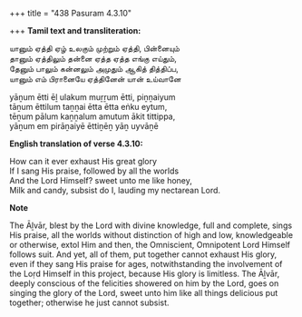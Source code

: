 +++
title = "438 Pasuram 4.3.10"

+++
**Tamil text and transliteration:**

யானும் ஏத்தி ஏழ் உலகும் முற்றும் ஏத்தி, பின்னையும்  
தானும் ஏத்திலும் தன்னை ஏத்த ஏத்த எங்கு எய்தும்,  
தேனும் பாலும் கன்னலும் அமுதும் ஆகித் தித்திப்ப,  
யானும் எம் பிரானையே ஏத்தினேன் யான் உய்வானே

yāṉum ētti ēḻ ulakum muṟṟum ētti, piṉṉaiyum  
tāṉum ēttilum taṉṉai ētta ētta eṅku eytum,  
tēṉum pālum kaṉṉalum amutum ākit tittippa,  
yāṉum em pirāṉaiyē ēttiṉēṉ yāṉ uyvāṉē

**English translation of verse 4.3.10:**

How can it ever exhaust His great glory  
If I sang His praise, followed by all the worlds  
And the Lord Himself? sweet unto me like honey,  
Milk and candy, subsist do I, lauding my nectarean Lord.

**Note**

The Āḻvār, blest by the Lord with divine knowledge, full and complete, sings His praise, all the worlds without distinction of high and low, knowledgeable or otherwise, extol Him and then, the Omniscient, Omnipotent Lord Himself follows suit. And yet, all of them, put together cannot exhaust His glory, even if they sang His praise for ages, notwithstanding the involvement of the Loṛd Himself in this project, because His glory is limitless. The Āḻvār, deeply conscious of the felicities showered on him by the Lord, goes on singing the glory of the Lord, sweet unto him like all things delicious put together; otherwise he just cannot subsist.


